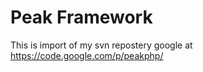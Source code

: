 Peak Framework
==============

This is import of my svn repostery google at https://code.google.com/p/peakphp/